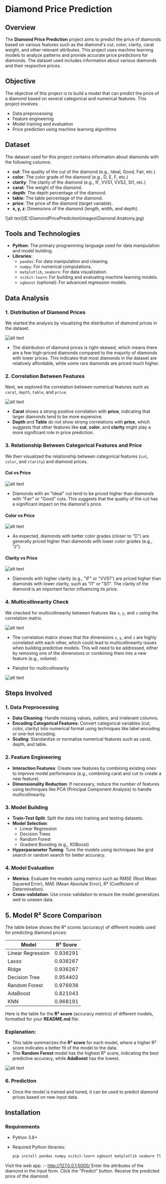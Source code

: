 # Diamond Price Prediction

## Overview
The **Diamond Price Prediction** project aims to predict the price of diamonds based on various features such as the diamond's cut, color, clarity, carat weight, and other relevant attributes. This project uses machine learning models to analyze patterns and provide accurate price predictions for diamonds. The dataset used includes information about various diamonds and their respective prices.

## Objective
The objective of this project is to build a model that can predict the price of a diamond based on several categorical and numerical features. This project involves:
- Data preprocessing
- Feature engineering
- Model training and evaluation
- Price prediction using machine learning algorithms

## Dataset
The dataset used for this project contains information about diamonds with the following columns:
- **cut**: The quality of the cut of the diamond (e.g., Ideal, Good, Fair, etc.)
- **color**: The color grade of the diamond (e.g., D, E, F, etc.)
- **clarity**: The clarity of the diamond (e.g., IF, VVS1, VVS2, SI1, etc.)
- **carat**: The weight of the diamond.
- **depth**: The depth percentage of the diamond.
- **table**: The table percentage of the diamond.
- **price**: The price of the diamond (target variable).
- **x, y, z**: Dimensions of the diamond (length, width, and depth).

![alt text](E:\DiamondPricePrediction\images\Diamond Anatomy.jpg)

## Tools and Technologies
- **Python**: The primary programming language used for data manipulation and model building.
- **Libraries**:
  - `pandas`: For data manipulation and cleaning.
  - `numpy`: For numerical computations.
  - `matplotlib`, `seaborn`: For data visualization.
  - `scikit-learn`: For building and evaluating machine learning models.
  - `xgboost` (optional): For advanced regression models.
  
## Data Analysis

### 1. Distribution of Diamond Prices
We started the analysis by visualizing the distribution of diamond prices in the dataset.

![alt text](image-1.png)

- The distribution of diamond prices is right-skewed, which means there are a few high-priced diamonds compared to the majority of diamonds with lower prices. This indicates that most diamonds in the dataset are relatively affordable, while some rare diamonds are priced much higher.

### 2. Correlation Between Features
Next, we explored the correlation between numerical features such as `carat`, `depth`, `table`, and `price`.

![alt text](image.png)

- **Carat** shows a strong positive correlation with **price**, indicating that larger diamonds tend to be more expensive.
- **Depth** and **Table** do not show strong correlations with **price**, which suggests that other features like **cut**, **color**, and **clarity** might play a more significant role in price prediction.

### 3. Relationship Between Categorical Features and Price

We then visualized the relationship between categorical features (`cut`, `color`, and `clarity`) and diamond prices.

#### Cut vs Price

![alt text](image-3.png)

- Diamonds with an "Ideal" cut tend to be priced higher than diamonds with "Fair" or "Good" cuts. This suggests that the quality of the cut has a significant impact on the diamond's price.

#### Color vs Price

![alt text](image-4.png)

- As expected, diamonds with better color grades (closer to "D") are generally priced higher than diamonds with lower color grades (e.g., "J").

#### Clarity vs Price

![alt text](image-5.png)

- Diamonds with higher clarity (e.g., "IF" or "VVS1") are priced higher than diamonds with lower clarity, such as "I1" or "SI1". The clarity of the diamond is an important factor influencing its price.

### 4. Multicollinearity Check
We checked for multicollinearity between features like `x`, `y`, and `z` using the correlation matrix.

![alt text](image.png)

- The correlation matrix shows that the dimensions `x`, `y`, and `z` are highly correlated with each other, which could lead to multicollinearity issues when building predictive models. This will need to be addressed, either by removing one of the dimensions or combining them into a new feature (e.g., volume).

- Pairplot for multicollinearity

![alt text](image-6.png)


## Steps Involved

### 1. Data Preprocessing
- **Data Cleaning**: Handle missing values, outliers, and irrelevant columns.
- **Encoding Categorical Features**: Convert categorical variables (cut, color, clarity) into numerical format using techniques like label encoding or one-hot encoding.
- **Scaling**: Standardize or normalize numerical features such as carat, depth, and table.

### 2. Feature Engineering
- **Interaction Features**: Create new features by combining existing ones to improve model performance (e.g., combining carat and cut to create a new feature).
- **Dimensionality Reduction**: If necessary, reduce the number of features using techniques like PCA (Principal Component Analysis) to handle multicollinearity.

### 3. Model Building
- **Train-Test Split**: Split the data into training and testing datasets.
- **Model Selection**:
  - Linear Regression
  - Decision Trees
  - Random Forest
  - Gradient Boosting (e.g., XGBoost)
- **Hyperparameter Tuning**: Tune the models using techniques like grid search or random search for better accuracy.

### 4. Model Evaluation
- **Metrics**: Evaluate the models using metrics such as RMSE (Root Mean Squared Error), MAE (Mean Absolute Error), R² (Coefficient of Determination).
- **Cross-validation**: Use cross-validation to ensure the model generalizes well to unseen data.

## 5. Model R² Score Comparison

The table below shows the R² scores (accuracy) of different models used for predicting diamond prices:

| Model             | R² Score  |
|-------------------|-----------|
| Linear Regression | 0.936291  |
| Lasso             | 0.936267  |
| Ridge             | 0.936267  |
| Decision Tree     | 0.954402  |
| Random Forest     | 0.976938  |
| AdaBoost          | 0.821043  |
| KNN               | 0.968191  |

Here is the table for the **R² score** (accuracy metrics) of different models, formatted for your **README.md** file:

### Explanation:
- This table summarizes the **R² score** for each model, where a higher R² score indicates a better fit of the model to the data.
- The **Random Forest** model has the highest R² score, indicating the best predictive accuracy, while **AdaBoost** has the lowest.

![alt text](image-7.png)


### 6. Prediction
- Once the model is trained and tuned, it can be used to predict diamond prices based on new input data.

## Installation

### Requirements
- Python 3.8+

- Required Python libraries:
  ```bash
  pip install pandas numpy scikit-learn xgboost matplotlib seaborn flask 


Visit the web app. :- http://127.0.0.1:5000/
Enter the attributes of the diamond in the input form.
Click the "Predict" button.
Receive the predicted price of the diamond.